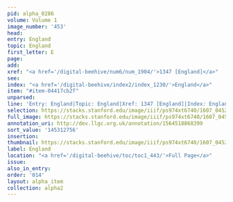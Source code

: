 ```yaml
---
pid: alpha_0286
volume: Volume 1
image_number: '453'
head:
entry: England
topic: England
first_letter: E
page:
add:
xref: "<a href='/digital-beehive/num6/num_1904/'>1347 [England]</a>"
see:
index: "<a href='/digital-beehive/index2/index_1230/'>England</a>"
item: "#item-04417cb2f"
unparsed:
line: 'Entry: England|Topic: England|Xref: 1347 [England]|Index: England|#item-04417cb2f'
selection: https://stacks.stanford.edu/image/iiif/ps974xt6740/1607_0452/354,2756,3092,623/full/0/default.jpg
full_image: https://stacks.stanford.edu/image/iiif/ps974xt6740/1607_0452/full/full/0/default.jpg
annotation_uri: http://dev.llgc.org.uk/annotation/1564518868399
sort_value: '145312756'
insertion:
thumbnail: https://stacks.stanford.edu/image/iiif/ps974xt6740/1607_0452/354,2756,600,180/250,/0/default.jpg
label: England
location: "<a href='/digital-beehive/toc/toc1_443/'>Full Page</a>"
issue:
also_in_entry:
order: '014'
layout: alpha_item
collection: alpha2
---
```

